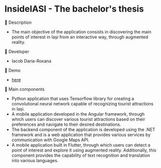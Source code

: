 # InsideIASI - The bachelor's thesis

📝 Description
- The main objective of the application consists in discovering the main points of interest in Iași from an interactive way, through augmented reality. 

🚀 Developer
- Iacob Daria-Roxana

🎥 Demo
- [here](https://www.youtube.com/watch?v=ipidy5DBueo)

📝 Main components
- Python application that uses Tensorflow library for creating a convolutional neural network capable of recognizing tourist attractions in Iași.
- A mobile application developed in the Angular framework, through which users can discover various tourist attractions based on their preferences and navigate to their desired destinations.
- The backend component of the application is developed using the .NET framework and is a web application that provides various services by communication with Google Maps API.
- A mobile application built in Flutter, through which users can detect a point of interest and explore it using augmented reality. Additionally, this component provides the capability of text recognition and translation into various languages.

